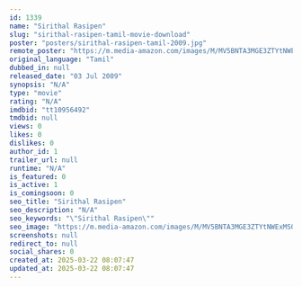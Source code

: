```yaml
---
id: 1339
name: "Sirithal Rasipen"
slug: "sirithal-rasipen-tamil-movie-download"
poster: "posters/sirithal-rasipen-tamil-2009.jpg"
remote_poster: "https://m.media-amazon.com/images/M/MV5BNTA3MGE3ZTYtNWExMS00Njc4LTg3MDAtYmIyYzgzNmZmMGM4XkEyXkFqcGdeQXVyMzYxOTQ3MDg@._V1_SX300.jpg"
original_language: "Tamil"
dubbed_in: null
released_date: "03 Jul 2009"
synopsis: "N/A"
type: "movie"
rating: "N/A"
imdbid: "tt10956492"
tmdbid: null
views: 0
likes: 0
dislikes: 0
author_id: 1
trailer_url: null
runtime: "N/A"
is_featured: 0
is_active: 1
is_comingsoon: 0
seo_title: "Sirithal Rasipen"
seo_description: "N/A"
seo_keywords: "\"Sirithal Rasipen\""
seo_image: "https://m.media-amazon.com/images/M/MV5BNTA3MGE3ZTYtNWExMS00Njc4LTg3MDAtYmIyYzgzNmZmMGM4XkEyXkFqcGdeQXVyMzYxOTQ3MDg@._V1_SX300.jpg"
screenshots: null
redirect_to: null
social_shares: 0
created_at: 2025-03-22 08:07:47
updated_at: 2025-03-22 08:07:47
---
```


